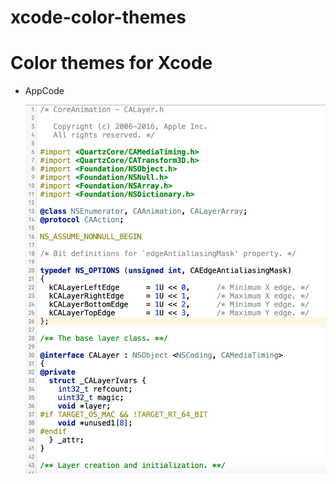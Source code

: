 # xcode-color-themes
Color themes for Xcode
========================

* AppCode

  ![AppCode][image-1]

[image-1]:	https://github.com/qii/xcode-color-themes/blob/master/appcode_color_snapshot.png?raw=true
